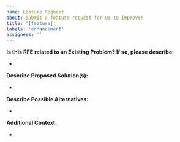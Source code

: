 ```yaml
---
name: Feature Request
about: Submit a feature request for us to improve!
title: '[feature]'
labels: 'enhancement'
assignees: ''
---
```


<!-- Thank you for helping us to improve Hauler! We welcome all requests for enhancements (RFEs). Please fill out each area of the template so we can better assist you. Comments like this will be hidden when you submit, but you can delete them if you wish. -->

**Is this RFE related to an Existing Problem? If so, please describe:**

<!-- Provide a clear and concise description of the problem -->

-

**Describe Proposed Solution(s):**

<!-- Provide a clear and concise description of what you want to happen -->

-

**Describe Possible Alternatives:**

<!-- Provide a clear and concise description of any alternative solutions or features you've considered -->

-

**Additional Context:**

<!-- Provide a clear and concise description of the problem -->

-
